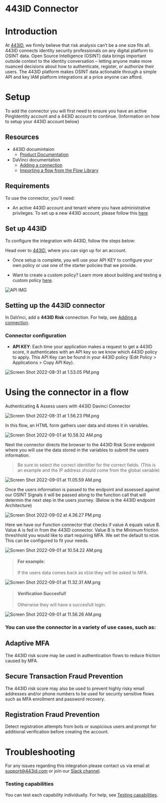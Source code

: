 # 443ID Connector

# Introduction

At [443ID](https://443id.com/), we firmly believe that risk analysis can’t be a one size fits all. 443ID connects identity security professionals on any digital platform to OSINT data. Open Source Intelligence (OSINT) data brings important outside context to the identity conversation – letting anyone make more nuanced decisions about how to authenticate, register, or authorize their users. The 443ID platform makes OSINT data actionable through a simple API and key IAM platform integrations at a price anyone can afford.

# Setup

To add the connector you will first need to ensure you have an active PingIdentity account and a 443ID account to continue. (Information on how to setup your 443ID account below)

## Resources

+ 443ID documintaion
    - [Product Documentation](https://docs.443id.com/docs/443id/rmp4oexe47nra-overview)
+ DaVinci documentation
    - [Adding a connection](https://docs.pingidentity.com/bundle/davinci/page/srw1637101394177.html)
    - [Importing a flow from the Flow Library](https://docs.pingidentity.com/bundle/davinci/page/kaf1643656046958.html)


## Requirements

To use the connector, you'll need:

* An active 443ID account and tenant where you have administrative privileges. To set up a new 443ID account, please follow this [here](https://app.443id.com/?utm_source=auth_0)


## Set up 443ID

To configure the integration with 443ID, follow the steps below:

Head over to [443ID](https://app.443id.com/?utm_source=auth_0), where you can sign up for an account.

* Once setup is complete, you will use your API KEY to configure your own policy or use one of the starter policies that we provide.

* Want to create a custom policy? Learn more about building and testing a custom policy [here](https://docs.443id.com/).

![API IMG](https://stoplight.io/api/v1/projects/cHJqOjEzMjg2MQ/images/IIbh4wa5Wk0)


## Setting up the 443ID connector

In DaVinci, add a **443ID Risk** connection. For help, see [Adding a connection](https://docs.pingidentity.com/csh?context=davinci_adding_a_connection).


### Connector configuration

* **API KEY**: Each time your application makes a request to get a 443ID score, it authenticates with an API key so we know which 443ID policy to apply. This API Key can be found in your 443ID policy (Edit Policy > Applications > Copy API Key).

![Screen Shot 2022-08-31 at 1.53.05 PM.png](https://stoplight.io/api/v1/projects/cHJqOjEyNTY1OA/images/Z1HNWu0LHCw)



# Using the connector in a flow
Authenticating & Assess users with 443ID Davinci Connector

![Screen Shot 2022-08-31 at 1.56.23 PM.png](https://stoplight.io/api/v1/projects/cHJqOjEyNTY1OA/images/quhcRpulIrI)

In this flow, an HTML form gathers user data and stores it in variables.

![Screen Shot 2022-09-01 at 10.58.32 AM.png](https://stoplight.io/api/v1/projects/cHJqOjEzMjg2MQ/images/N79fU7o5sdM)

Next the connector directs the browser to the 443ID Risk Score endpoint where you will use the data stored in the variables to submit the users information.
<!-- theme: info -->

> 
>
> Be sure to select the correct identifier for the correct fields. (This is an example and the IP address should come from the global variable)


![Screen Shot 2022-09-01 at 11.05.59 AM.png](https://stoplight.io/api/v1/projects/cHJqOjEzMjg2MQ/images/lGsSMPbkIyY)


Once the users information is passed to the endpoint and assessed against our OSINT Signals it will be passed along to the function call that will determin the next step in the users journey.
(Below is the 443ID endpoint Architecture)

![Screen Shot 2022-09-02 at 4.36.27 PM.png](https://stoplight.io/api/v1/projects/cHJqOjEzMjg2MQ/images/R3HlKKSQOr0)



Here we have our Function connector that checks if value A equals value B. Value A is fed in from the 443ID connector. Value B is the Minimum friction threshhold you would like to start requiring MFA. We set the default to `HIGH`. This can be configured to fit your needs. 

![Screen Shot 2022-09-01 at 10.54.22 AM.png](https://stoplight.io/api/v1/projects/cHJqOjEyNTY1OA/images/lDtHu2THxBw)

<!-- theme: danger -->

> #### For example: 
>
> If the users data comes back as `HIGH` they will be asked to MFA. 

![Screen Shot 2022-09-01 at 11.32.31 AM.png](https://stoplight.io/api/v1/projects/cHJqOjEzMjg2MQ/images/fmaEpYKTpjc)

<!-- theme: success -->

> #### Verification Succesful!
>
> Otherwise they will have a succesfull login.

![Screen Shot 2022-09-01 at 11.56.26 AM.png](https://stoplight.io/api/v1/projects/cHJqOjEzMjg2MQ/images/FYGzwPkMWg0)



### You can use the connector in a variety of use cases, such as:


## Adaptive MFA

The 443ID risk score may be used in authentication flows to reduce friction caused by MFA. 




## Secure Transaction Fraud Prevention

The 443ID risk score may also be used to prevent highly risky email addresses and/or phone numbers to be used for security sensitive flows such as MFA enrollment and password recovery. 

## Registration Fraud Prevention

Detect registration attempts from bots or suspicious users and prompt for additional verification before creating the account.


# Troubleshooting

For any issues regarding this integration please contact us via email at [support@443id.com](mailto:support@443id.com) or join our [Slack channel](https://join.slack.com/t/443id-beta/shared_invite/zt-17wfzshmc-BvGNNGKN0tFByVlQJiV2Rw).



### Testing capabilities

You can test each capability individually. For help, see [Testing capabilities](https://docs.google.com/document/d/1Sc9tD5tn9dl79qOWup0k3eKk5hrNVI8lZPAdm8loeiA/edit#).



